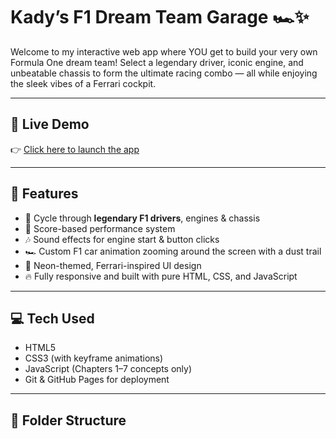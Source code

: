 # Kady’s F1 Dream Team Garage 🏎️✨

Welcome to my interactive web app where YOU get to build your very own Formula One dream team! Select a legendary driver, iconic engine, and unbeatable chassis to form the ultimate racing combo — all while enjoying the sleek vibes of a Ferrari cockpit.

---

## 🚀 Live Demo

👉 [Click here to launch the app](https://sweetchild98.github.io/f1-dream-team/)

---

## 🔧 Features

- 🔁 Cycle through **legendary F1 drivers**, engines & chassis
- 🧠 Score-based performance system
- 🎶 Sound effects for engine start & button clicks
- 🏎️ Custom F1 car animation zooming around the screen with a dust trail
- 🌈 Neon-themed, Ferrari-inspired UI design
- 🔥 Fully responsive and built with pure HTML, CSS, and JavaScript

---

## 💻 Tech Used

- HTML5
- CSS3 (with keyframe animations)
- JavaScript (Chapters 1–7 concepts only)
- Git & GitHub Pages for deployment

---

## 📁 Folder Structure
